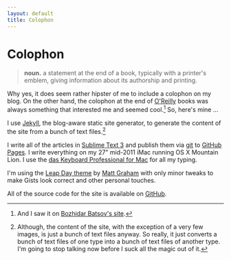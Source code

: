 ```yaml
---
layout: default
title: Colophon
---
```


# Colophon

> **noun.** a statement at the end of a book, typically with a printer's emblem, giving information about its authorship and printing.

Why yes, it does seem rather hipster of me to include a colophon on my blog. On the other hand, the colophon at the end of [O'Reilly][oreilly] books was always something that interested me and seemed cool.[^bbatsov] So, here's mine ...

I use [Jekyll][jekyll], the blog-aware static site generator, to generate the content of the site from a bunch of text files.[^text-files]

I write all of the articles in [Sublime Text 3][sublime] and publish them via [git][git] to [GitHub Pages][pages]. I write everything on my 27" mid-2011 iMac running OS X Mountain Lion. I use the [das Keyboard Professional for Mac][das-keyboard] for all my typing.

I'm using the [Leap Day theme][theme] by [Matt Graham][matt-graham] with only minor tweaks to make Gists look correct and other personal touches.

All of the source code for the site is available on [GitHub][source].

[^bbatsov]: And I saw it on [Bozhidar Batsov's site][bbatsov].
[^text-files]: Although, the content of the site, with the exception of a very few images, is just a bunch of text files anyway. So really, it just converts a bunch of text files of one type into a bunch of text files of another type. I'm going to stop talking now before I suck all the magic out of it.

[bbatsov]: http://batsov.com
[das-keyboard]: http://www.daskeyboard.com/product/model-s-professional-for-mac/
[git]: http://gitscm.org
[jekyll]: http://jekyllrb.com
[matt-graham]: http://twitter.com/#!/michigangraham
[oreilly]: http://www.oreilly.com
[pages]: https://pages.github.com
[source]: https://github.com/lee-dohm/lee-dohm.github.io
[sublime]: http://www.sublimetext.com
[theme]: https://github.com/mattgraham/Leap-Day
